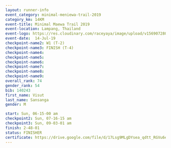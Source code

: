 ```yaml
---
layout: runner-info 
event_category: minimal-meniewa-trail-2019 
category_km: 14KM 
event-title: Minimal Maewa Trail 2019 
event-location: Lampang, Thailand 
event-logo: https://res.cloudinary.com/raceyaya/image/upload/v1569072805/logo/minimal-trail_ktnvsp.jpg 
event-date:  14-Jul-19 
checkpoint-name2: W1 (T-2) 
checkpoint-name3: FINISH (T-4) 
checkpoint-name4: 
checkpoint-name5: 
checkpoint-name6: 
checkpoint-name7: 
checkpoint-name8: 
checkpoint-name9: 
overall_rank: 74
gender_rank: 54
bib: 140243
first_name: Visut
last_name: Sansanga
gender: M

start: Sun, 06-15-00 am
checkpoint2: Sun, 07-16-15 am
checkpoint3: Sun, 09-03-01 am
finish: 2-48-01
status: FINISHER
certificate: https://drive.google.com/file/d/17Lsg9MLgDYsea_qdtt_RGVu6eD3EBxNw/view?usp=sharing
---
```

